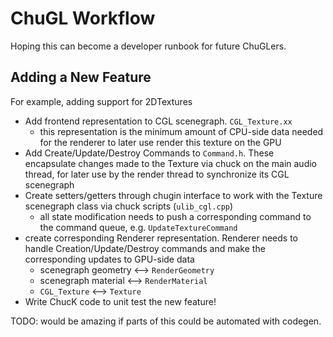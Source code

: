 # ChuGL Workflow

Hoping this can become a developer runbook for future ChuGLers.

## Adding a New Feature

For example, adding support for 2DTextures

- Add frontend representation to CGL scenegraph. `CGL_Texture.xx`
  - this representation is the minimum amount of CPU-side data needed for the renderer to later use render this texture on the GPU
- Add Create/Update/Destroy Commands to `Command.h`. These encapsulate changes made to the Texture via chuck on the main audio thread, for later use by the render thread to synchronize its CGL scenegraph
- Create setters/getters through chugin interface to work with the Texture scenegraph class via chuck scripts (`ulib_cgl.cpp`)
  - all state modification needs to push a corresponding command to the command queue, e.g. `UpdateTextureCommand`
- create corresponding Renderer representation. Renderer needs to handle Creation/Update/Destroy commands and make the corresponding updates to GPU-side data
  - scenegraph geometry <--> `RenderGeometry`
  - scenegraph material <--> `RenderMaterial`
  - `CGL_Texture` <--> `Texture`
- Write ChucK code to unit test the new feature!

TODO: would be amazing if parts of this could be automated with codegen. 